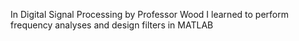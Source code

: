 In Digital Signal Processing by Professor Wood I learned to perform frequency analyses and design filters in MATLAB
